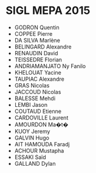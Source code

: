 SIGL MEPA 2015
====

* GODRON Quentin
* COPPEE Pierre
* DA SILVA Marlène
* BELINGARD Alexandre
* RENAUDIN David
* TEISSEDRE Florian
* ANDRIAMANJATO Ny Fanilo
* KHELOUAT Yacine
* TAUPIAC Alexandre
* GRAS Nicolas
* JACCOUD Nicolas
* BALESSE Mehdi
* LEMBI Jason
* COUTAUD Etienne
* CARDOVILLE Laurent
* AMOURDON Ma�t�
* KUOY Jeremy
* GALVIN Hugo
* AIT HAMOUDA Faradj
* ACHOUR Mustapha
* ESSAKI Saïd
* GALLAND Dylan